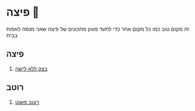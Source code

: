 # פיצה 🍕

זה מקום טוב כמו כל מקום אחר כדי לתעד מגוון מתכונים של פיצה שאני מנסה לאפות בבית

## פיצה

1. [בצק ללא לישה](recipes/pizza/no-kneading-dough.md)

## רוטב

1. [רוטב פשוט](recipes/sauce/simple.md)
